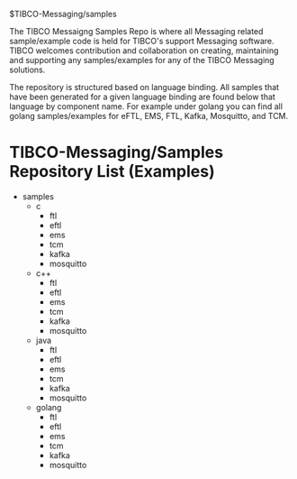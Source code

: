 $TIBCO-Messaging/samples

The TIBCO Messaigng Samples Repo is where all Messaging related sample/example code is held for TIBCO's support
Messaging software.  TIBCO welcomes contribution and collaboration on creating, maintaining and supporting any
samples/examples for any of the TIBCO Messaging solutions.

The repository is structured based on language binding.  All samples that have been generated for a given language
binding are found below that language by component name.  For example under golang you can find all golang
samples/examples for eFTL, EMS, FTL, Kafka, Mosquitto, and TCM.

# TIBCO-Messaging/Samples Repository List (Examples)
   * samples
      * c
         * ftl
         * eftl
         * ems
         * tcm
         * kafka
         * mosquitto
      * c++
         * ftl
         * eftl
         * ems
         * tcm
         * kafka
         * mosquitto
      * java
         * ftl
         * eftl
         * ems
         * tcm
         * kafka
         * mosquitto
      * golang
         * ftl
         * eftl
         * ems
         * tcm
         * kafka
         * mosquitto



